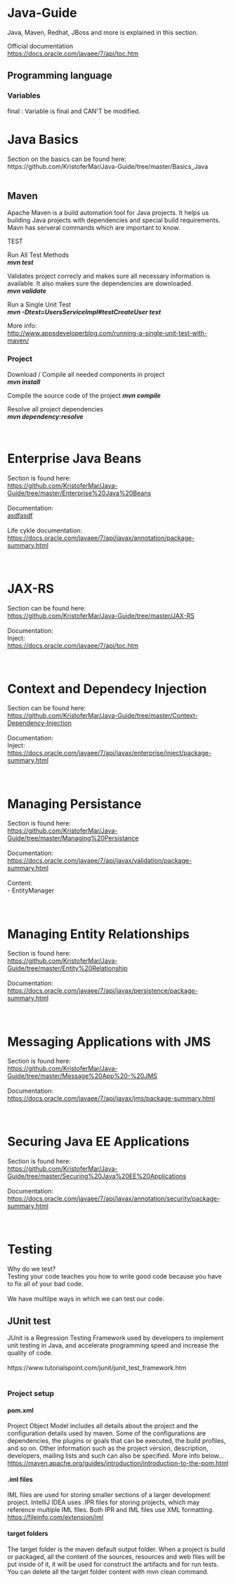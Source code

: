 # Java-Guide

Java, Maven, Redhat, JBoss and more is explained in this section. <br>

Official documentation <br>
https://docs.oracle.com/javaee/7/api/toc.htm

## Programming language

### Variables

final : Variable is final and CAN'T be modified. <br>

<h1>Java Basics</h1>
Section on the basics can be found here:<br>
https://github.com/KristoferMar/Java-Guide/tree/master/Basics_Java <br>

<br>
<h2>Maven</h2>

Apache Maven is a build automation tool for Java projects. It helps us building Java projects with dependencies and special build requirements.
Mavn has serveral commands which are important to know.

TEST <br>

Run All Test Methods <br>
<b><i>mvn test </i></b>

Validates project correcly and makes sure all necessary information is available. It also makes sure the dependencies are downloaded. <br>
<b><i>mvn validate</i></b>

Run a Single Unit Test <br>
<b><i>mvn -Dtest=UsersServiceImpl#testCreateUser test</i></b>

More info: <br>
http://www.appsdeveloperblog.com/running-a-single-unit-test-with-maven/

### Project

Download / Compile all needed components in project <br>
<b><i>mvn install</i></b>

Compile the source code of the project
<b><i>mvn compile</i></b>

Resolve all project dependencies <br>
<b><i>mvn dependency:resolve</i></b>

<br>
<h1>Enterprise Java Beans</h1>
Section is found here: <br>
<a href="https://github.com/KristoferMar/Java-Guide/tree/master/Enterprise%20Java%20Beans" target="_blank">https://github.com/KristoferMar/Java-Guide/tree/master/Enterprise%20Java%20Beans</a><br><br>
Documentation: <br>
<a href="asdfasadf" target="_blank">asdfasdf</a><br><br>
Life cykle documentation: <br>
<a href="https://docs.oracle.com/javaee/7/api/javax/annotation/package-summary.html" target="_blank">https://docs.oracle.com/javaee/7/api/javax/annotation/package-summary.html</a><br><br>


<br>
<h1>JAX-RS</h1>
Section can be found here: <br>
<a href="https://github.com/KristoferMar/Java-Guide/tree/master/JAX-RS" target="_blank">https://github.com/KristoferMar/Java-Guide/tree/master/JAX-RS</a><br><br>
Documentation: <br>
Inject: <br>
<a href="https://docs.oracle.com/javaee/7/api/toc.htm" target="_blank">https://docs.oracle.com/javaee/7/api/toc.htm</a><br><br>


<br>
<h1>Context and Dependecy Injection </h1>
Section can be found here: <br>
<a href="https://github.com/KristoferMar/Java-Guide/tree/master/Context-Dependency-Injection" target="_blank">https://github.com/KristoferMar/Java-Guide/tree/master/Context-Dependency-Injection</a><br><br>
Documentation: <br>
Inject: <br>
<a href="https://docs.oracle.com/javaee/7/api/javax/enterprise/inject/package-summary.html" target="_blank">https://docs.oracle.com/javaee/7/api/javax/enterprise/inject/package-summary.html</a><br><br>

<br>
<h1>Managing Persistance</h1>
Section is found here: <br>
<a href="https://github.com/KristoferMar/Java-Guide/tree/master/Managing%20Persistance" target="_blank">https://github.com/KristoferMar/Java-Guide/tree/master/Managing%20Persistance</a><br><br>
Documentation: <br>
<a href="https://docs.oracle.com/javaee/7/api/javax/validation/package-summary.html" target="_blank">https://docs.oracle.com/javaee/7/api/javax/validation/package-summary.html</a><br><br>
Content:<br>
- EntityManager <br><br>

<br>
<h1>Managing Entity Relationships</h1>
Section is found here: <br>
<a href="https://github.com/KristoferMar/Java-Guide/tree/master/Entity%20Relationship" target="_blank">https://github.com/KristoferMar/Java-Guide/tree/master/Entity%20Relationship</a><br><br>
Documentation: <br>
<a href="https://docs.oracle.com/javaee/7/api/javax/persistence/package-summary.html" target="_blank">https://docs.oracle.com/javaee/7/api/javax/persistence/package-summary.html</a><br><br>

<br>
<h1>Messaging Applications with JMS</h1>
Section is found here: <br>
<a href="https://github.com/KristoferMar/Java-Guide/tree/master/Message%20App%20-%20JMS" target="_blank">https://github.com/KristoferMar/Java-Guide/tree/master/Message%20App%20-%20JMS</a><br><br>
Documentation: <br>
<a href="https://docs.oracle.com/javaee/7/api/javax/jms/package-summary.html" target="_blank">https://docs.oracle.com/javaee/7/api/javax/jms/package-summary.html</a><br><br>

<br>
<h1>Securing Java EE Applications</h1>
Section is found here: <br>
<a href="https://github.com/KristoferMar/Java-Guide/tree/master/Securing%20Java%20EE%20Applications" target="_blank">https://github.com/KristoferMar/Java-Guide/tree/master/Securing%20Java%20EE%20Applications</a><br><br>
Documentation: <br>
<a href="https://docs.oracle.com/javaee/7/api/javax/annotation/security/package-summary.html" target="_blank">https://docs.oracle.com/javaee/7/api/javax/annotation/security/package-summary.html</a><br><br>

<br>
<h1>Testing</h1>
Why do we test? <br>
Testing your code teaches you how to write good code because you have to fix all of your bad code. <br><br>
We have multilpe ways in which we can test our code.
<br>
<h2>JUnit test</h2>
JUnit is a Regression Testing Framework used by developers to implement unit testing in Java, and accelerate programming speed and increase the quality of code. <br><br>
https://www.tutorialspoint.com/junit/junit_test_framework.htm<br>


<br>
<h3> Project setup </h3>

#### pom.xml

Project Object Model includes all details about the project and the configuration details used by maven. Some of the configurations are dependencies, the plugins or goals that can be executed, the build profiles, and so on. Other information such as the project version, description, developers, mailing lists and such can also be specified. More info below... <br>
https://maven.apache.org/guides/introduction/introduction-to-the-pom.html

#### .iml files

IML files are used for storing smaller sections of a larger development project. IntelliJ IDEA uses .IPR files for storing projects, which may reference multiple IML files. Both IPR and IML files use XML formatting. <br>
https://fileinfo.com/extension/iml

#### target folders

The target folder is the maven default output folder. When a project is build or packaged, all the content of the sources, resources and web files will be put inside of it, it will be used for construct the artifacts and for run tests. You can delete all the target folder content with mvn clean command.
